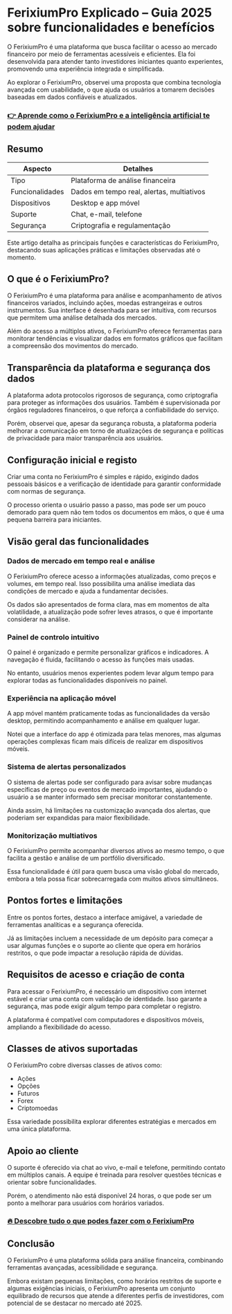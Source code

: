 # FerixiumPro Explicado – Guia 2025 sobre funcionalidades e benefícios
   
O FerixiumPro é uma plataforma que busca facilitar o acesso ao mercado financeiro por meio de ferramentas acessíveis e eficientes. Ela foi desenvolvida para atender tanto investidores iniciantes quanto experientes, promovendo uma experiência integrada e simplificada.  

Ao explorar o FerixiumPro, observei uma proposta que combina tecnologia avançada com usabilidade, o que ajuda os usuários a tomarem decisões baseadas em dados confiáveis e atualizados.  

### [👉 Aprende como o FerixiumPro e a inteligência artificial te podem ajudar](https://t.co/lO2jfO0jqD)
## Resumo  

| Aspecto               | Detalhes                                  |  
|-----------------------|------------------------------------------|  
| Tipo                  | Plataforma de análise financeira         |  
| Funcionalidades       | Dados em tempo real, alertas, multiativos|  
| Dispositivos          | Desktop e app móvel                       |  
| Suporte               | Chat, e-mail, telefone                    |  
| Segurança             | Criptografia e regulamentação            |  

Este artigo detalha as principais funções e características do FerixiumPro, destacando suas aplicações práticas e limitações observadas até o momento.  

## O que é o FerixiumPro?  
O FerixiumPro é uma plataforma para análise e acompanhamento de ativos financeiros variados, incluindo ações, moedas estrangeiras e outros instrumentos. Sua interface é desenhada para ser intuitiva, com recursos que permitem uma análise detalhada dos mercados.  

Além do acesso a múltiplos ativos, o FerixiumPro oferece ferramentas para monitorar tendências e visualizar dados em formatos gráficos que facilitam a compreensão dos movimentos do mercado.  

## Transparência da plataforma e segurança dos dados  
A plataforma adota protocolos rigorosos de segurança, como criptografia para proteger as informações dos usuários. Também é supervisionada por órgãos reguladores financeiros, o que reforça a confiabilidade do serviço.  

Porém, observei que, apesar da segurança robusta, a plataforma poderia melhorar a comunicação em torno de atualizações de segurança e políticas de privacidade para maior transparência aos usuários.  

## Configuração inicial e registo  
Criar uma conta no FerixiumPro é simples e rápido, exigindo dados pessoais básicos e a verificação de identidade para garantir conformidade com normas de segurança.  

O processo orienta o usuário passo a passo, mas pode ser um pouco demorado para quem não tem todos os documentos em mãos, o que é uma pequena barreira para iniciantes.  

## Visão geral das funcionalidades  

### Dados de mercado em tempo real e análise  
O FerixiumPro oferece acesso a informações atualizadas, como preços e volumes, em tempo real. Isso possibilita uma análise imediata das condições de mercado e ajuda a fundamentar decisões.  

Os dados são apresentados de forma clara, mas em momentos de alta volatilidade, a atualização pode sofrer leves atrasos, o que é importante considerar na análise.  

### Painel de controlo intuitivo  
O painel é organizado e permite personalizar gráficos e indicadores. A navegação é fluida, facilitando o acesso às funções mais usadas.  

No entanto, usuários menos experientes podem levar algum tempo para explorar todas as funcionalidades disponíveis no painel.  

### Experiência na aplicação móvel  
A app móvel mantém praticamente todas as funcionalidades da versão desktop, permitindo acompanhamento e análise em qualquer lugar.  

Notei que a interface do app é otimizada para telas menores, mas algumas operações complexas ficam mais difíceis de realizar em dispositivos móveis.  

### Sistema de alertas personalizados  
O sistema de alertas pode ser configurado para avisar sobre mudanças específicas de preço ou eventos de mercado importantes, ajudando o usuário a se manter informado sem precisar monitorar constantemente.  

Ainda assim, há limitações na customização avançada dos alertas, que poderiam ser expandidas para maior flexibilidade.  

### Monitorização multiativos  
O FerixiumPro permite acompanhar diversos ativos ao mesmo tempo, o que facilita a gestão e análise de um portfólio diversificado.  

Essa funcionalidade é útil para quem busca uma visão global do mercado, embora a tela possa ficar sobrecarregada com muitos ativos simultâneos.  

## Pontos fortes e limitações  
Entre os pontos fortes, destaco a interface amigável, a variedade de ferramentas analíticas e a segurança oferecida.  

Já as limitações incluem a necessidade de um depósito para começar a usar algumas funções e o suporte ao cliente que opera em horários restritos, o que pode impactar a resolução rápida de dúvidas.  

## Requisitos de acesso e criação de conta  
Para acessar o FerixiumPro, é necessário um dispositivo com internet estável e criar uma conta com validação de identidade. Isso garante a segurança, mas pode exigir algum tempo para completar o registro.  

A plataforma é compatível com computadores e dispositivos móveis, ampliando a flexibilidade do acesso.  

## Classes de ativos suportadas  
O FerixiumPro cobre diversas classes de ativos como:  

- Ações  
- Opções  
- Futuros  
- Forex  
- Criptomoedas  

Essa variedade possibilita explorar diferentes estratégias e mercados em uma única plataforma.  

## Apoio ao cliente  
O suporte é oferecido via chat ao vivo, e-mail e telefone, permitindo contato em múltiplos canais. A equipe é treinada para resolver questões técnicas e orientar sobre funcionalidades.  

Porém, o atendimento não está disponível 24 horas, o que pode ser um ponto a melhorar para usuários com horários variados.  

### [🔥 Descobre tudo o que podes fazer com o FerixiumPro](https://t.co/lO2jfO0jqD)
## Conclusão  
O FerixiumPro é uma plataforma sólida para análise financeira, combinando ferramentas avançadas, acessibilidade e segurança.  

Embora existam pequenas limitações, como horários restritos de suporte e algumas exigências iniciais, o FerixiumPro apresenta um conjunto equilibrado de recursos que atende a diferentes perfis de investidores, com potencial de se destacar no mercado até 2025.